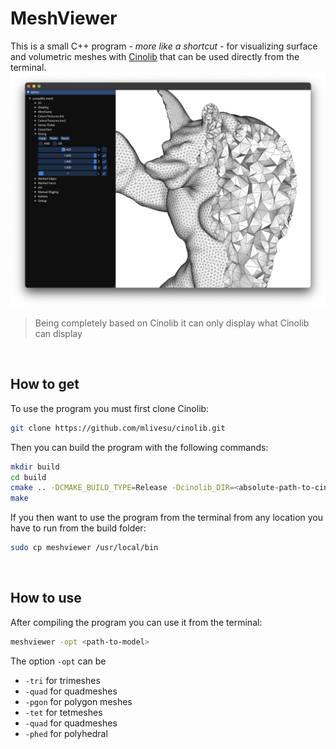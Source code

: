 # **MeshViewer**
This is a small C++ program *- more like a shortcut -* for visualizing surface and volumetric meshes with [Cinolib](https://github.com/mlivesu/cinolib) that can be used directly from the terminal.
![](img/img.png)
> Being completely based on Cinolib it can only display what Cinolib can display


<br>


## **How to get**
To use the program you must first clone Cinolib:
``` bash
git clone https://github.com/mlivesu/cinolib.git
```

Then you can build the program with the following commands:
``` bash
mkdir build
cd build
cmake .. -DCMAKE_BUILD_TYPE=Release -Dcinolib_DIR=<absolute-path-to-cinolib>
make
```

If you then want to use the program from the terminal from any location you have to run from the build folder:
``` bash
sudo cp meshviewer /usr/local/bin
```


<br>


## **How to use**
After compiling the program you can use it from the terminal:
``` bash
meshviewer -opt <path-to-model>
```
The option `-opt` can be
- `-tri` for trimeshes
- `-quad` for quadmeshes
- `-pgon` for polygon meshes
- `-tet` for tetmeshes
- `-quad` for quadmeshes
- `-phed` for polyhedral
